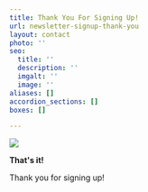 ```yaml
---
title: Thank You For Signing Up!
url: newsletter-signup-thank-you
layout: contact
photo: ''
seo:
  title: ''
  description: ''
  imgalt: ''
  image: ''
aliases: []
accordion_sections: []
boxes: []

---
```

![](/img/check-icon.png)

**That's it!**

Thank you for signing up!